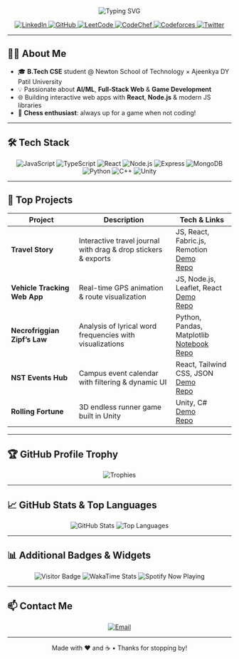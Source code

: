 <!--
  README.md for Ayush Kumar Singh's GitHub Profile
  Dark-theme, with animations, badges, stats, trophies, and professional touch
-->

<p align="center">
  <img src="https://readme-typing-svg.herokuapp.com?font=Fira+Code&pause=200&color=F7AB0A&width=600&lines=👋+Hi%2C+I'm+Ayush+Kumar+Singh;Full-Stack+Developer;Chess+Enthusiast♟️" alt="Typing SVG" />
</p>

<p align="center">
  <!-- Social & Professional Badges -->
  <a href="https://www.linkedin.com/in/ayush-kumar-singh-910379320/">
    <img src="https://img.shields.io/badge/LinkedIn-0A66C2?style=for-the-badge&logo=linkedin&logoColor=white" alt="LinkedIn" />
  </a>
  <a href="https://github.com/AyushCoder9">
    <img src="https://img.shields.io/badge/GitHub-100000?style=for-the-badge&logo=github&logoColor=white" alt="GitHub" />
  </a>
  <a href="https://leetcode.com/u/ayushsingh9/">
    <img src="https://img.shields.io/badge/LeetCode-FFA116?style=for-the-badge&logo=leetcode&logoColor=white" alt="LeetCode" />
  </a>
  <a href="https://www.codechef.com/users/ayushsinghcf">
    <img src="https://img.shields.io/badge/CodeChef-000000?style=for-the-badge&logo=codechef&logoColor=white" alt="CodeChef" />
  </a>
  <a href="https://codeforces.com/profile/AyushSinghCF">
    <img src="https://img.shields.io/badge/Codeforces-0078D7?style=for-the-badge&logo=codeforces&logoColor=white" alt="Codeforces" />
  </a>
  <a href="https://twitter.com/your_twitter">
    <img src="https://img.shields.io/badge/Twitter-1DA1F2?style=for-the-badge&logo=twitter&logoColor=white" alt="Twitter" />
  </a>
</p>

---

## 👨‍💻 About Me

- 🎓 **B.Tech CSE** student @ Newton School of Technology × Ajeenkya DY Patil University  
- 💡 Passionate about **AI/ML**, **Full‑Stack Web** & **Game Development**  
- 🌐 Building interactive web apps with **React**, **Node.js** & modern JS libraries  
- 🎲 **Chess enthusiast**: always up for a game when not coding!

---

## 🛠️ Tech Stack

<p align="center">
  <img src="https://img.shields.io/badge/JavaScript-F7DF1E?style=for-the-badge&logo=javascript&logoColor=black" alt="JavaScript" />
  <img src="https://img.shields.io/badge/TypeScript-3178C6?style=for-the-badge&logo=typescript&logoColor=white" alt="TypeScript" />
  <img src="https://img.shields.io/badge/React-20232A?style=for-the-badge&logo=react&logoColor=61DAFB" alt="React" />
  <img src="https://img.shields.io/badge/Node.js-339933?style=for-the-badge&logo=node.js&logoColor=white" alt="Node.js" />
  <img src="https://img.shields.io/badge/Express-000000?style=for-the-badge&logo=express&logoColor=white" alt="Express" />
  <img src="https://img.shields.io/badge/MongoDB-47A248?style=for-the-badge&logo=mongodb&logoColor=white" alt="MongoDB" />
  <img src="https://img.shields.io/badge/Python-3776AB?style=for-the-badge&logo=python&logoColor=white" alt="Python" />
  <img src="https://img.shields.io/badge/C%2B%2B-00599C?style=for-the-badge&logo=c%2B%2B&logoColor=white" alt="C++" />
  <img src="https://img.shields.io/badge/Unity-000000?style=for-the-badge&logo=unity&logoColor=white" alt="Unity" />
</p>

---

## 🔭 Top Projects

| Project                         | Description                                                      | Tech & Links                                                                                                                                     |
|---------------------------------|------------------------------------------------------------------|--------------------------------------------------------------------------------------------------------------------------------------------------|
| **Travel Story**                | Interactive travel journal with drag & drop stickers & exports   | JS, React, Fabric.js, Remotion<br/>[Demo](https://travel-story-plum.vercel.app/)<br/>[Repo](https://github.com/AyushCoder9/Travel-Story)          |
| **Vehicle Tracking Web App**    | Real-time GPS animation & route visualization                    | JS, Node.js, Leaflet, React<br/>[Demo](https://vehicle-tracker-1-7yjo.onrender.com/)<br/>[Repo](https://github.com/AyushCoder9/Vehicle-Tracking-Web-App) |
| **Necrofriggian Zipf’s Law**    | Analysis of lyrical word frequencies with visualizations         | Python, Pandas, Matplotlib<br/>[Notebook](https://colab.research.google.com/github/notAryan10/Necrofriggian/blob/main/Necrofriggian.ipynb)<br/>[Repo](https://github.com/notAryan10/Necrofriggian) |
| **NST Events Hub**              | Campus event calendar with filtering & dynamic UI               | React, Tailwind CSS, JSON<br/>[Demo](https://nst-event-website-basic-jt22.vercel.app/)<br/>[Repo](https://github.com/AyushCoder9/NST-event-website-basic) |
| **Rolling Fortune**             | 3D endless runner game built in Unity                            | Unity, C#<br/>[Demo](https://ayushsingh9.itch.io/rolling-fortune)<br/>[Repo](https://github.com/AyushCoder9/Rolling-Fortune-Game)                  |

---

## 🏆 GitHub Profile Trophy

<p align="center">
  <img src="https://github-profile-trophy.vercel.app/?username=AyushCoder9&theme=onedark&column=7&margin-w=10" alt="Trophies" />
</p>

---

## 📈 GitHub Stats & Top Languages

<p align="center">
  <img src="https://github-readme-stats.vercel.app/api?username=AyushCoder9&theme=dark&show_icons=true&hide_border=true&count_private=true" alt="GitHub Stats" />
  <img src="https://github-readme-stats.vercel.app/api/top-langs/?username=AyushCoder9&layout=compact&theme=dark&hide_border=true" alt="Top Languages" />
</p>

---

## 📊 Additional Badges & Widgets

<p align="center">
  <!-- Visitor Count -->
  <img src="https://visitor-badge.laobi.icu/badge?page_id=AyushCoder9" alt="Visitor Badge" />

  <!-- Wakatime Coding Stats -->
  <img src="https://wakatime.com/badge/user/your-wakatime-id.svg" alt="WakaTime Stats" />

  <!-- Spotify Now Playing -->
  <img src="https://spotify-readme.now.sh/api/spotify" alt="Spotify Now Playing" />
</p>

---

## 📫 Contact Me

<p align="center">
  <a href="mailto:ayush.kumar@adypu.edu.in">
    <img src="https://img.shields.io/badge/Email-D14836?style=for-the-badge&logo=gmail&logoColor=white" alt="Email" />
  </a>
</p>

---

<div align="center">
  Made with ❤️ and ☕ • Thanks for stopping by!
</div>
